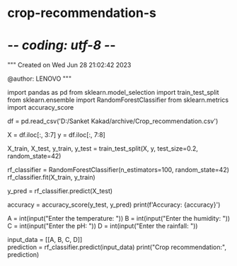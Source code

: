 # crop-recommendation-s
# -*- coding: utf-8 -*-
"""
Created on Wed Jun 28 21:02:42 2023

@author: LENOVO
"""

import pandas as pd
from sklearn.model_selection import train_test_split
from sklearn.ensemble import RandomForestClassifier
from sklearn.metrics import accuracy_score

df = pd.read_csv('D:/Sanket Kakad/archive/Crop_recommendation.csv')

X = df.iloc[:, 3:7]
y = df.iloc[:, 7:8]

X_train, X_test, y_train, y_test = train_test_split(X, y, test_size=0.2, random_state=42)

rf_classifier = RandomForestClassifier(n_estimators=100, random_state=42)
rf_classifier.fit(X_train, y_train)

y_pred = rf_classifier.predict(X_test)

accuracy = accuracy_score(y_test, y_pred)
print(f'Accuracy: {accuracy}')

A = int(input("Enter the temperature: "))
B = int(input("Enter the humidity: "))
C = int(input("Enter the pH: "))
D = int(input("Enter the rainfall: "))

input_data = [[A, B, C, D]]  
prediction = rf_classifier.predict(input_data)
print("Crop recommendation:", prediction)

